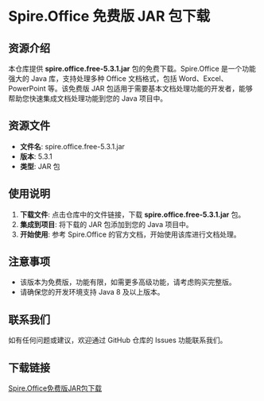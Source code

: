 # Spire.Office 免费版 JAR 包下载

## 资源介绍

本仓库提供 **spire.office.free-5.3.1.jar** 包的免费下载。Spire.Office 是一个功能强大的 Java 库，支持处理多种 Office 文档格式，包括 Word、Excel、PowerPoint 等。该免费版 JAR 包适用于需要基本文档处理功能的开发者，能够帮助您快速集成文档处理功能到您的 Java 项目中。

## 资源文件

- **文件名**: spire.office.free-5.3.1.jar
- **版本**: 5.3.1
- **类型**: JAR 包

## 使用说明

1. **下载文件**: 点击仓库中的文件链接，下载 **spire.office.free-5.3.1.jar** 包。
2. **集成到项目**: 将下载的 JAR 包添加到您的 Java 项目中。
3. **开始使用**: 参考 Spire.Office 的官方文档，开始使用该库进行文档处理。

## 注意事项

- 该版本为免费版，功能有限，如需更多高级功能，请考虑购买完整版。
- 请确保您的开发环境支持 Java 8 及以上版本。

## 联系我们

如有任何问题或建议，欢迎通过 GitHub 仓库的 Issues 功能联系我们。

## 下载链接

[Spire.Office免费版JAR包下载](https://pan.quark.cn/s/ce71c6c92bae)
